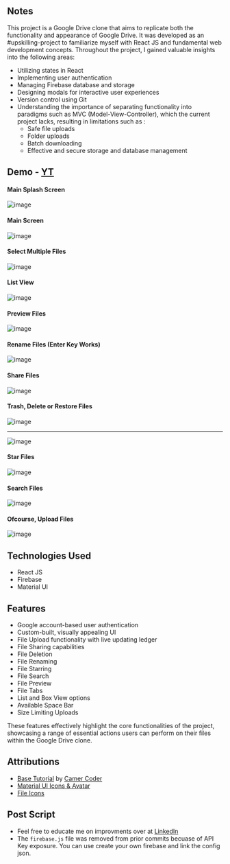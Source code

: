 ## Notes

This project is a Google Drive clone that aims to replicate both the functionality and appearance of Google Drive. It was developed as an #upskilling-project to familiarize myself with React JS and fundamental web development concepts. Throughout the project, I gained valuable insights into the following areas:

- Utilizing states in React
- Implementing user authentication
- Managing Firebase database and storage
- Designing modals for interactive user experiences
- Version control using Git
- Understanding the importance of separating functionality into paradigms such as MVC (Model-View-Controller), which the current project lacks, resulting in limitations such as :
  - Safe file uploads
  - Folder uploads
  - Batch downloading
  - Effective and secure storage and database management

## Demo - [YT](https://youtu.be/1NAfI1Kk51U)

#### Main Splash Screen
![image](https://github.com/rohan-motukuri/g-drive-clone/assets/123802857/fdd338c2-6e00-44c0-95a1-78e7c1a9a52c)

#### Main Screen
![image](https://github.com/rohan-motukuri/g-drive-clone/assets/123802857/a0ae3892-b07f-4244-af64-a0c7b686044c)

#### Select Multiple Files
![image](https://github.com/rohan-motukuri/g-drive-clone/assets/123802857/ecffe5ac-d145-466e-aa95-0198d91a3933)

#### List View
![image](https://github.com/rohan-motukuri/g-drive-clone/assets/123802857/299789e4-5677-48e3-82ef-162f7ea7fa13)

#### Preview Files
![image](https://github.com/rohan-motukuri/g-drive-clone/assets/123802857/4b5cbef0-e544-49eb-b954-5cc67411b912)

#### Rename Files (Enter Key Works)
![image](https://github.com/rohan-motukuri/g-drive-clone/assets/123802857/d1ebc6c5-9d6c-4b17-b309-c7521a326d9f)

#### Share Files 
![image](https://github.com/rohan-motukuri/g-drive-clone/assets/123802857/b8bfb43c-7dd4-4c90-a22f-9e9c36635632)

#### Trash, Delete or Restore Files
![image](https://github.com/rohan-motukuri/g-drive-clone/assets/123802857/0b0425b5-d3fe-4204-ae6c-b0c84da99033)

---
![image](https://github.com/rohan-motukuri/g-drive-clone/assets/123802857/c666cd4c-8788-4662-b4db-0dd339a915ef)

#### Star Files
![image](https://github.com/rohan-motukuri/g-drive-clone/assets/123802857/c33e852d-b013-46d2-962f-53f930a48c04)

#### Search Files
![image](https://github.com/rohan-motukuri/g-drive-clone/assets/123802857/236dfe42-ef8c-4f9d-b27f-a4b216b17c4b)

#### Ofcourse, Upload Files
![image](https://github.com/rohan-motukuri/g-drive-clone/assets/123802857/6ad29213-1643-4c20-a599-9dca8bb8a463)

## Technologies Used

- React JS
- Firebase
- Material UI

## Features

- Google account-based user authentication
- Custom-built, visually appealing UI
- File Upload functionality with live updating ledger
- File Sharing capabilities
- File Deletion
- File Renaming
- File Starring
- File Search
- File Preview
- File Tabs
- List and Box View options
- Available Space Bar
- Size Limiting Uploads

These features effectively highlight the core functionalities of the project, showcasing a range of essential actions users can perform on their files within the Google Drive clone.

## Attributions

- [Base Tutorial](https://www.youtube.com/watch?v=7BXU9qPGH2s) by [Camer Coder](https://www.youtube.com/@CamelCoder/featured)
- [Material UI Icons & Avatar](https://mui.com/material-ui/material-icons/?theme=Two+tone)
- [File Icons](https://icons8.com)

## Post Script

- Feel free to educate me on improvments over at [LinkedIn](https://www.linkedin.com/posts/rohan-motukuri_upskilling-nogpt-googledriveclone-activity-7079680859263430657-FZhS?utm_source=share&utm_medium=member_desktop)
- The `firebase.js` file was removed from prior commits becuase of API Key exposure. You can use create your own firebase and link the config json.
